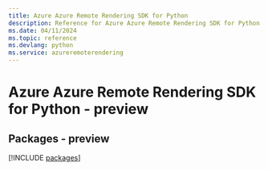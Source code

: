```yaml
---
title: Azure Azure Remote Rendering SDK for Python
description: Reference for Azure Azure Remote Rendering SDK for Python
ms.date: 04/11/2024
ms.topic: reference
ms.devlang: python
ms.service: azureremoterendering
---
```

# Azure Azure Remote Rendering SDK for Python - preview
## Packages - preview
[!INCLUDE [packages](azure-remote-rendering-index.md)]